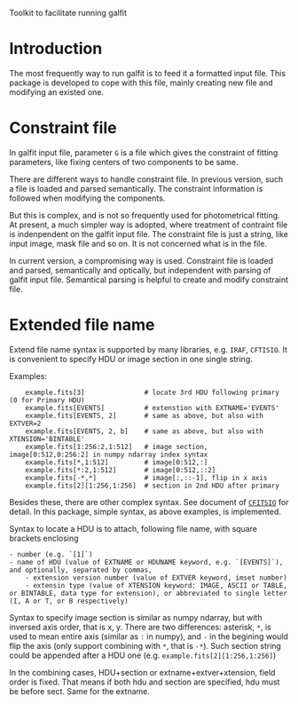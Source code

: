 Toolkit to facilitate running galfit

# Introduction
The most frequently way to run galfit is to feed it a formatted input file. This package is developed to cope with this file, mainly creating new file and modifying an existed one.

# Constraint file
In galfit input file, parameter `G` is a file which gives the constraint of fitting parameters, like fixing centers of two components to be same.

There are different ways to handle constraint file. In previous version, such a file is loaded and parsed semantically. The constraint information is followed when modifying the components.

But this is complex, and is not so frequently used for photometrical fitting. At present, a much simpler way is adopted, where treatment of contraint file is indenpendent on the galfit input file. The constraint file is just a string, like input image, mask file and so on. It is not concerned what is in the file.

In current version, a compromising way is used. Constraint file is loaded and parsed, semantically and optically, but independent with parsing of galfit input file. Semantical parsing is helpful to create and modify constraint file.

# Extended file name
Extend file name syntax is supported by many libraries, e.g. `IRAF`, `CFTISIO`. It is convenient to specify HDU or image section in one single string.

Examples:
```
    example.fits[3]               # locate 3rd HDU following primary (0 for Primary HDU)
    example.fits[EVENTS]          # extenstion with EXTNAME='EVENTS'
    example.fits[EVENTS, 2]       # same as above, but also with EXTVER=2
    example.fits[EVENTS, 2, b]    # same as above, but also with XTENSION='BINTABLE'
    example.fits[1:256:2,1:512]   # image section, image[0:512,0:256:2] in numpy ndarray index syntax
    example.fits[*,1:512]         # image[0:512,:]
    example.fits[*:2,1:512]       # image[0:512,::2]
    example.fits[-*,*]            # image[:,::-1], flip in x axis
    example.fits[2][1:256,1:256]  # section in 2nd HDU after primary
```

Besides these, there are other complex syntax. See document of [`CFITSIO`](https://heasarc.gsfc.nasa.gov/docs/software/fitsio/c/c_user/node83.html) for detail. In this package, simple syntax, as above examples, is implemented.

Syntax to locate a HDU is to attach, following file name, with square brackets enclosing
    
    - number (e.g. `[1]`)
    - name of HDU (value of EXTNAME or HDUNAME keyword, e.g. `[EVENTS]`), and optionally, separated by commas,
        - extension version number (value of EXTVER keyword, imset number)
        - extensin type (value of XTENSION keyword: IMAGE, ASCII or TABLE, or BINTABLE, data type for extension), or abbreviated to single letter (I, A or T, or B respectively)

Syntax to specify image section is similar as numpy ndarray, but with inversed axis order, that is x, y. There are two differences: asterisk, `*`, is used to mean entire axis (similar as `:` in numpy), and `-` in the begining would flip the axis (only support combining with `*`, that is `-*`). Such section string could be appended after a HDU one (e.g. `example.fits[2][1:256,1:256]`)

In the combining cases, HDU+section or extname+extver+xtension, field order is fixed. That means if both hdu and section are specified, hdu must be before sect. Same for the extname.